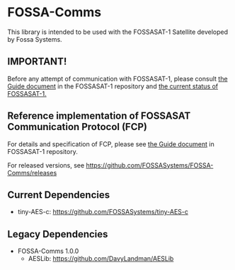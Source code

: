 # FOSSA-Comms

This library is intended to be used with the FOSSASAT-1 Satellite developed by Fossa Systems.

## IMPORTANT!

Before any attempt of communication with FOSSASAT-1, please consult [the Guide document](https://github.com/FOSSASystems/FOSSASAT-1/blob/master/FOSSASAT-1%20Comms%20Guide.pdf) in the FOSSASAT-1 repository and [the current status of FOSSASAT-1.](http://groundstationdatabase.com/index.php)

## Reference implementation of FOSSASAT Communication Protocol (FCP)

For details and specification of FCP, please see [the Guide document](https://github.com/FOSSASystems/FOSSASAT-1/blob/master/FOSSASAT-1%20Comms%20Guide.pdf) in FOSSASAT-1 repository.

For released versions, see https://github.com/FOSSASystems/FOSSA-Comms/releases

## Current Dependencies
* tiny-AES-c: https://github.com/FOSSASystems/tiny-AES-c

## Legacy Dependencies
* FOSSA-Comms 1.0.0
  * AESLib: https://github.com/DavyLandman/AESLib
